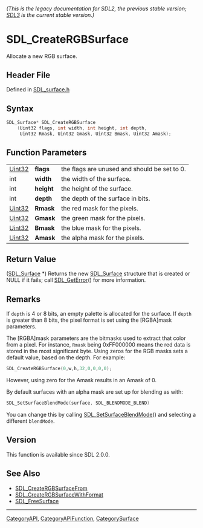 ###### (This is the legacy documentation for SDL2, the previous stable version; [SDL3](https://wiki.libsdl.org/SDL3/) is the current stable version.)
# SDL_CreateRGBSurface

Allocate a new RGB surface.

## Header File

Defined in [SDL_surface.h](https://github.com/libsdl-org/SDL/blob/SDL2/include/SDL_surface.h)

## Syntax

```c
SDL_Surface* SDL_CreateRGBSurface
    (Uint32 flags, int width, int height, int depth,
     Uint32 Rmask, Uint32 Gmask, Uint32 Bmask, Uint32 Amask);
```

## Function Parameters

|                  |            |                                              |
| ---------------- | ---------- | -------------------------------------------- |
| [Uint32](Uint32) | **flags**  | the flags are unused and should be set to 0. |
| int              | **width**  | the width of the surface.                    |
| int              | **height** | the height of the surface.                   |
| int              | **depth**  | the depth of the surface in bits.            |
| [Uint32](Uint32) | **Rmask**  | the red mask for the pixels.                 |
| [Uint32](Uint32) | **Gmask**  | the green mask for the pixels.               |
| [Uint32](Uint32) | **Bmask**  | the blue mask for the pixels.                |
| [Uint32](Uint32) | **Amask**  | the alpha mask for the pixels.               |

## Return Value

([SDL_Surface](SDL_Surface) *) Returns the new [SDL_Surface](SDL_Surface)
structure that is created or NULL if it fails; call
[SDL_GetError](SDL_GetError)() for more information.

## Remarks

If `depth` is 4 or 8 bits, an empty palette is allocated for the surface.
If `depth` is greater than 8 bits, the pixel format is set using the
[RGBA]mask parameters.

The [RGBA]mask parameters are the bitmasks used to extract that color from
a pixel. For instance, `Rmask` being 0xFF000000 means the red data is
stored in the most significant byte. Using zeros for the RGB masks sets a
default value, based on the depth. For example:

```c++
SDL_CreateRGBSurface(0,w,h,32,0,0,0,0);
```

However, using zero for the Amask results in an Amask of 0.

By default surfaces with an alpha mask are set up for blending as with:

```c++
SDL_SetSurfaceBlendMode(surface, SDL_BLENDMODE_BLEND)
```

You can change this by calling
[SDL_SetSurfaceBlendMode](SDL_SetSurfaceBlendMode)() and selecting a
different `blendMode`.

## Version

This function is available since SDL 2.0.0.

## See Also

- [SDL_CreateRGBSurfaceFrom](SDL_CreateRGBSurfaceFrom)
- [SDL_CreateRGBSurfaceWithFormat](SDL_CreateRGBSurfaceWithFormat)
- [SDL_FreeSurface](SDL_FreeSurface)

----
[CategoryAPI](CategoryAPI), [CategoryAPIFunction](CategoryAPIFunction), [CategorySurface](CategorySurface)

